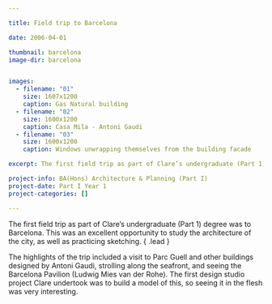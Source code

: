 ```yaml
---

title: Field trip to Barcelona

date: 2006-04-01

thumbnail: barcelona
image-dir: barcelona


images:
  - filename: "01"
    size: 1607x1200
    caption: Gas Natural building
  - filename: "02"
    size: 1600x1200
    caption: Casa Mila - Antoni Gaudi
  - filename: "03"
    size: 1600x1200
    caption: Windows unwrapping themselves from the building facade

excerpt: The first field trip as part of Clare’s undergraduate (Part 1) degree was to Barcelona. This was an excellent opportunity to study the architecture of the city, as well as practicing sketching.

project-info: BA(Hons) Architecture & Planning (Part I)
project-date: Part I Year 1
project-categories: []

---
```




The first field trip as part of Clare’s undergraduate (Part 1) degree was to Barcelona. This was an excellent opportunity to study the architecture of the city, as well as practicing sketching.
{ .lead }

The highlights of the trip included a visit to Parc Guell and other buildings designed by Antoni Gaudi, strolling along the seafront, and seeing the Barcelona Pavilion (Ludwig Mies van der Rohe). The first design studio project Clare undertook was to build a model of this, so seeing it in the flesh was very interesting. 
